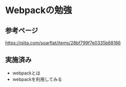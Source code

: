 # Webpackの勉強

## 参考ページ

https://qiita.com/soarflat/items/28bf799f7e0335b68186

## 実施済み

- webpackとは
- webpackを利用してみる
